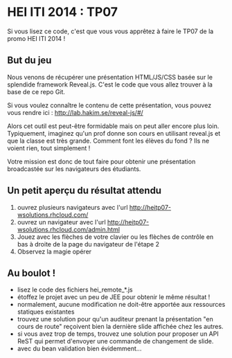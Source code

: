 HEI ITI 2014 : TP07
===================

Si vous lisez ce code, c'est que vous vous apprêtez à faire le TP07 de la promo HEI ITI 2014 !

But du jeu
----------
Nous venons de récupérer une présentation HTML/JS/CSS basée sur le splendide framework Reveal.js. C'est le code que vous allez trouver à la base de ce repo Git.

Si vous voulez connaître le contenu de cette présentation, vous pouvez vous rendre ici : http://lab.hakim.se/reveal-js/#/

Alors cet outil est peut-être formidable mais on peut aller encore plus loin. Typiquement, imaginez qu'un prof donne son cours en utilisant reveal.js et que la classe est très grande. Comment font les élèves du fond ? Ils ne voient rien, tout simplement !

Votre mission est donc de tout faire pour obtenir une présentation broadcastée sur les navigateurs des étudiants.

Un petit aperçu du résultat attendu
-----------------------------------
1. ouvrez plusieurs navigateurs avec l'url http://heitp07-wsolutions.rhcloud.com/
2. ouvrez un navigateur avec l'url http://heitp07-wsolutions.rhcloud.com/admin.html
3. Jouez avec les flèches de votre clavier ou les flèches de contrôle en bas à droite de la page du navigateur de l'étape 2
4. Observez la magie opérer

Au boulot !
-----------
- lisez le code des fichiers hei_remote_*.js
- étoffez le projet avec un peu de JEE pour obtenir le même résultat !
- normalement, aucune modification ne doit-être apportée aux ressources statiques existantes
- trouvez une solution pour qu'un auditeur prenant la présentation "en cours de route" reçoivent bien la dernière slide affichée chez les autres.
- si vous avez trop de temps, trouvez une solution pour proposer un API ReST qui permet d'envoyer une commande de changement de slide.
 - avec du bean validation bien évidemment...
